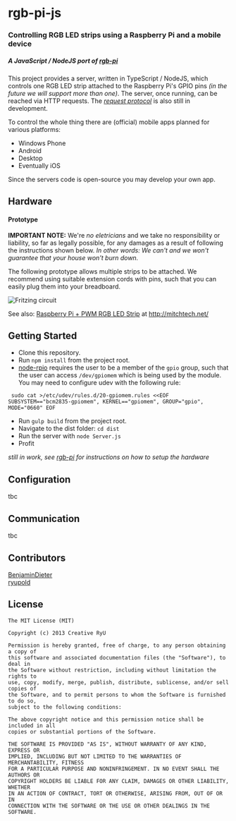 # rgb-pi-js

### Controlling RGB LED strips using a Raspberry Pi and a mobile device

##### _A JavaScript / NodeJS port of [rgb-pi](https://github.com/ryupold/rgb-pi)_



This project provides a server, written in TypeScript / NodeJS, which controls one  RGB LED strip attached to the Raspberry Pi's GPIO pins _(in the future we will support more than one)_. The server, once running, can be reached via HTTP requests. The _[request protocol](http://htmlpreview.github.io/?https://github.com/ryupold/rgb-pi/blob/master/doc/protocol.html)_ is also still in development.

To control the whole thing there are (official) mobile apps planned for various platforms:

* Windows Phone
* Android
* Desktop
* Eventually iOS

Since the servers code is open-source you may develop your own app.

## Hardware
#### Prototype
**IMPORTANT NOTE:**
We're _no eletricians_ and we take no responsibility or liability, so far as legally possible, for any damages as a result of following the instructions shown below.
_In other words: We can't and we won't guarantee that your house won't burn down._

The following prototype allows multiple strips to be attached. We recommend using suitable extension cords with pins, such that you can easily plug them into your breadboard.

![Fritzing circuit](https://github.com/BenjaminDieter/rgb-pi-js/blob/master/doc/RGBPi_Steckplatine.png)

See also: [Raspberry Pi + PWM RGB LED Strip](http://mitchtech.net/raspberry-pi-pwm-rgb-led-strip/) at http://mitchtech.net/

## Getting Started

* Clone this repository.
* Run `npm install` from the project root.
* [node-rpio](https://github.com/jperkin/node-rpio) requires the user to be a member of the `gpio` group, such that the user can access `/dev/gpiomem` which is being used by the module. You may need to configure udev with the following rule:

`
sudo cat >/etc/udev/rules.d/20-gpiomem.rules <<EOF
SUBSYSTEM=="bcm2835-gpiomem", KERNEL=="gpiomem", GROUP="gpio", MODE="0660"
EOF`
* Run `gulp build` from the project root.
* Navigate to the dist folder: `cd dist`
* Run the server with `node Server.js`
* Profit

_still in work, see [rgb-pi](https://github.com/ryupold/rgb-pi) for instructions on how to setup the hardware_

## Configuration
tbc

## Communication
tbc

## Contributors
[BenjaminDieter](https://github.com/BenjaminDieter)  
[ryupold](https://github.com/ryupold)

## License
```
The MIT License (MIT)

Copyright (c) 2013 Creative RyU

Permission is hereby granted, free of charge, to any person obtaining a copy of
this software and associated documentation files (the "Software"), to deal in
the Software without restriction, including without limitation the rights to
use, copy, modify, merge, publish, distribute, sublicense, and/or sell copies of
the Software, and to permit persons to whom the Software is furnished to do so,
subject to the following conditions:

The above copyright notice and this permission notice shall be included in all
copies or substantial portions of the Software.

THE SOFTWARE IS PROVIDED "AS IS", WITHOUT WARRANTY OF ANY KIND, EXPRESS OR
IMPLIED, INCLUDING BUT NOT LIMITED TO THE WARRANTIES OF MERCHANTABILITY, FITNESS
FOR A PARTICULAR PURPOSE AND NONINFRINGEMENT. IN NO EVENT SHALL THE AUTHORS OR
COPYRIGHT HOLDERS BE LIABLE FOR ANY CLAIM, DAMAGES OR OTHER LIABILITY, WHETHER
IN AN ACTION OF CONTRACT, TORT OR OTHERWISE, ARISING FROM, OUT OF OR IN
CONNECTION WITH THE SOFTWARE OR THE USE OR OTHER DEALINGS IN THE SOFTWARE.
```
